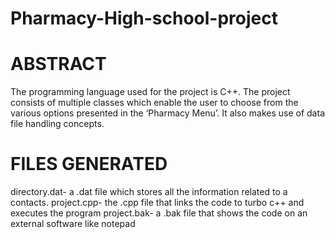 # Pharmacy-High-school-project

# ABSTRACT
The programming language used for the project is C++. 
The project consists of multiple classes which enable the user to choose from the various options presented in the ‘Pharmacy Menu’. 
It also makes use of data file handling concepts.

# FILES GENERATED   
directory.dat- a .dat file which stores all the information related to a contacts.
project.cpp- the .cpp file that links the code to turbo c++ and executes the program
project.bak-  a .bak file that shows the code on an external software like notepad
